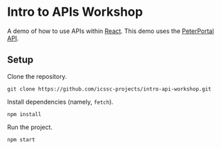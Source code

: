# Intro to APIs Workshop

A demo of how to use APIs within [React](https://beta.reactjs.org/learn). This demo uses the [PeterPortal API](https://api.peterportal.org/).

## Setup

Clone the repository.
```
git clone https://github.com/icssc-projects/intro-api-workshop.git
```

Install dependencies (namely, `fetch`).
```
npm install
```

Run the project.
```
npm start
```
